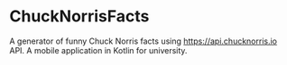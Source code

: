 # ChuckNorrisFacts
A generator of funny Chuck Norris facts using https://api.chucknorris.io API. A mobile application in Kotlin for university.
